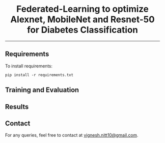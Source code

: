 <div align="center">
  
# Federated-Learning to optimize Alexnet, MobileNet and Resnet-50 for Diabetes Classification
  
---
  
</div align="center">
  
## Requirements

To install requirements:

```setup
pip install -r requirements.txt
```

## Training and Evaluation

## Results


## Contact
For any queries, feel free to contact at vignesh.nitt10@gmail.com.
